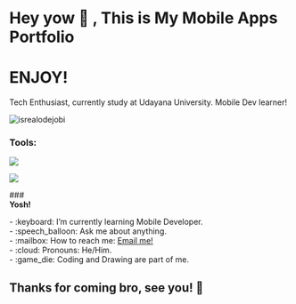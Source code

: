 # <summary><strong>Hey yow :wave: , This is My Mobile Apps Portfolio</strong></summary>
<h1>ENJOY!</h1>


Tech Enthusiast, currently study at Udayana University.
Mobile Dev learner!
<p align="left"> <img src="https://komarev.com/ghpvc/?username=goonesmile&label=Profile%20views&color=0e75b6&style=flat" alt="isrealodejobi" />
</p>

### <summary><strong>Tools:</strong></summary>
<p>
  <img src="https://img.shields.io/badge/Android_Studio-blue%3Flogo%3Dandroid_studio%26logocolor%3Dblue?logo=Android%20Studio"/>
</p>
<p>
  <img src="https://img.shields.io/badge/XCode-blue?logo=Xcode"/>
</p>
### <summary><strong>Yosh!</strong></summary>
<p>
    - :keyboard: I’m currently learning Mobile Developer. </br>
    - :speech_balloon: Ask me about anything.</br>
    - :mailbox: How to reach me: <a href="mailto:danendracool08@gmail.com">Email me!</a>  </br>
    - :cloud: Pronouns: He/Him. </br>
    - :game_die: Coding and Drawing are part of me. </br>
<p>
 <h2>Thanks for coming bro, see you! 👋</h2>
